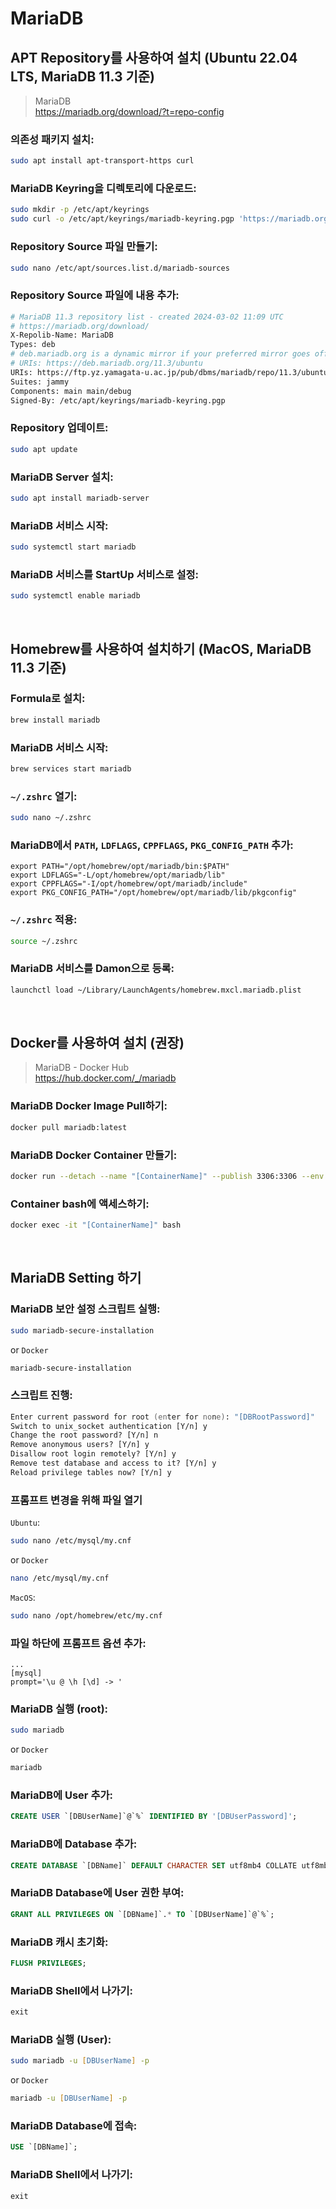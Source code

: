 # MariaDB

## APT Repository를 사용하여 설치 (Ubuntu 22.04 LTS, MariaDB 11.3 기준)

> MariaDB
> <br> https://mariadb.org/download/?t=repo-config

### 의존성 패키지 설치:

```zsh
sudo apt install apt-transport-https curl
```

### MariaDB Keyring을 디렉토리에 다운로드:

```zsh
sudo mkdir -p /etc/apt/keyrings
sudo curl -o /etc/apt/keyrings/mariadb-keyring.pgp 'https://mariadb.org/mariadb_release_signing_key.pgp'
```

### Repository Source 파일 만들기:

```zsh
sudo nano /etc/apt/sources.list.d/mariadb-sources
```

### Repository Source 파일에 내용 추가:

```zsh
# MariaDB 11.3 repository list - created 2024-03-02 11:09 UTC
# https://mariadb.org/download/
X-Repolib-Name: MariaDB
Types: deb
# deb.mariadb.org is a dynamic mirror if your preferred mirror goes offline. See https://mariadb.org/mirrorbits/ for details.
# URIs: https://deb.mariadb.org/11.3/ubuntu
URIs: https://ftp.yz.yamagata-u.ac.jp/pub/dbms/mariadb/repo/11.3/ubuntu
Suites: jammy
Components: main main/debug
Signed-By: /etc/apt/keyrings/mariadb-keyring.pgp
```

### Repository 업데이트:

```zsh
sudo apt update
```

### MariaDB Server 설치:

```zsh
sudo apt install mariadb-server
```

### MariaDB 서비스 시작:

```zsh
sudo systemctl start mariadb
```

### MariaDB 서비스를 StartUp 서비스로 설정:

```zsh
sudo systemctl enable mariadb
```

<br>

## Homebrew를 사용하여 설치하기 (MacOS, MariaDB 11.3 기준)

### Formula로 설치:

```zsh
brew install mariadb
```

### MariaDB 서비스 시작:

```zsh
brew services start mariadb
```

### `~/.zshrc` 열기:

```zsh
sudo nano ~/.zshrc
```

### MariaDB에서 `PATH`, `LDFLAGS`, `CPPFLAGS`, `PKG_CONFIG_PATH` 추가:

```nano
export PATH="/opt/homebrew/opt/mariadb/bin:$PATH"
export LDFLAGS="-L/opt/homebrew/opt/mariadb/lib"
export CPPFLAGS="-I/opt/homebrew/opt/mariadb/include"
export PKG_CONFIG_PATH="/opt/homebrew/opt/mariadb/lib/pkgconfig"
```

### `~/.zshrc` 적용:

```zsh
source ~/.zshrc
```

### MariaDB 서비스를 Damon으로 등록:

```zsh
launchctl load ~/Library/LaunchAgents/homebrew.mxcl.mariadb.plist
```

<br>

## Docker를 사용하여 설치 (권장)

> MariaDB - Docker Hub
> <br> https://hub.docker.com/_/mariadb

### MariaDB Docker Image Pull하기:

```zsh
docker pull mariadb:latest
```

### MariaDB Docker Container 만들기:

```zsh
docker run --detach --name "[ContainerName]" --publish 3306:3306 --env MARIADB_ROOT_PASSWORD="[DBRootPassword]" mariadb:latest
```

### Container bash에 액세스하기:

```zsh
docker exec -it "[ContainerName]" bash
```

<br>

## MariaDB Setting 하기

### MariaDB 보안 설정 스크립트 실행:

```zsh
sudo mariadb-secure-installation
```

or `Docker`

```zsh
mariadb-secure-installation
```

### 스크립트 진행:

```zsh
Enter current password for root (enter for none): "[DBRootPassword]"
Switch to unix_socket authentication [Y/n] y
Change the root password? [Y/n] n
Remove anonymous users? [Y/n] y
Disallow root login remotely? [Y/n] y
Remove test database and access to it? [Y/n] y
Reload privilege tables now? [Y/n] y
```

### 프롬프트 변경을 위해 파일 열기

`Ubuntu`:

```zsh
sudo nano /etc/mysql/my.cnf
```

or `Docker`

```zsh
nano /etc/mysql/my.cnf
```

`MacOS`:

```zsh
sudo nano /opt/homebrew/etc/my.cnf
```

### 파일 하단에 프롬프트 옵션 추가:

```nano
...
[mysql]
prompt='\u @ \h [\d] -> '
```

### MariaDB 실행 (root):

```zsh
sudo mariadb
```

or `Docker`

```zsh
mariadb
```

### MariaDB에 User 추가:

```sql
CREATE USER `[DBUserName]`@`%` IDENTIFIED BY '[DBUserPassword]';
```

### MariaDB에 Database 추가:

```sql
CREATE DATABASE `[DBName]` DEFAULT CHARACTER SET utf8mb4 COLLATE utf8mb4_general_ci;
```

### MariaDB Database에 User 권한 부여:

```sql
GRANT ALL PRIVILEGES ON `[DBName]`.* TO `[DBUserName]`@`%`;
```

### MariaDB 캐시 초기화:

```sql
FLUSH PRIVILEGES;
```

### MariaDB Shell에서 나가기:

```sql
exit
```

### MariaDB 실행 (User):

```zsh
sudo mariadb -u [DBUserName] -p
```

or `Docker`

```zsh
mariadb -u [DBUserName] -p
```

### MariaDB Database에 접속:

```sql
USE `[DBName]`;
```

### MariaDB Shell에서 나가기:

```sql
exit
```
